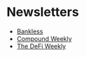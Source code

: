 # Newsletters

* [Bankless](https://bankless.substack.com/) 
* [Compound Weekly ](https://compound.substack.com/p/sf-blockchain-week-chinese-translation)
* [The DeFi Weekly](https://defiweekly.substack.com/)

